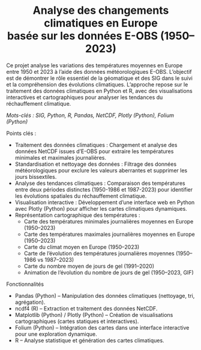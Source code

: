 <h1 align="center">Analyse des changements climatiques en Europe<br>basée sur les données E-OBS (1950–2023)</h1>

Ce projet analyse les variations des températures moyennes en Europe entre 1950 et 2023 à l’aide des données météorologiques E-OBS. L’objectif est de démontrer le rôle essentiel de la géomatique et des SIG dans le suivi et la compréhension des évolutions climatiques. L’approche repose sur le traitement des données climatiques en Python et R, avec des visualisations interactives et cartographiques pour analyser les tendances du réchauffement climatique.  

*Mots-clés : SIG, Python, R, Pandas, NetCDF, Plotly (Python), Folium (Python)*

Points clés :
- Traitement des données climatiques : Chargement et analyse des données NetCDF issues d’E-OBS pour extraire les températures minimales et maximales journalières.  
- Standardisation et nettoyage des données : Filtrage des données météorologiques pour exclure les valeurs aberrantes et supprimer les jours bissextiles.  
- Analyse des tendances climatiques : Comparaison des températures entre deux périodes distinctes (1950-1986 et 1987-2023) pour identifier les évolutions spatiales du réchauffement climatique.  
- Visualisation interactive : Développement d’une interface web en Python avec Plotly (Python) pour afficher les cartes climatiques dynamiques.  
- Représentation cartographique des températures :  
  - Carte des températures minimales journalières moyennes en Europe (1950–2023)  
  - Carte des températures maximales journalières moyennes en Europe (1950–2023)  
  - Carte du climat moyen en Europe (1950–2023)
  - Carte de l’évolution des températures journalières moyennes (1950–1986 vs 1987–2023)
  - Carte du nombre moyen de jours de gel (1991–2020)
  - Animation de l’évolution du nombre de jours de gel (1950–2023, GIF)  

Fonctionnalités
- Pandas (Python) – Manipulation des données climatiques (nettoyage, tri, agrégation).  
- ncdf4 (R) – Extraction et traitement des données NetCDF.  
- Matplotlib (Python) / Plotly (Python) – Création de visualisations cartographiques (cartes statiques et interactives).  
- Folium (Python) – Intégration des cartes dans une interface interactive pour une exploration dynamique.  
- R – Analyse statistique et génération des cartes climatiques.  

